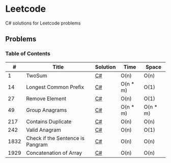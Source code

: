 # Leetcode

C# solutions for Leetcode problems

## Problems

### Table of Contents

| #    | Title                                      | Solution                                                                                         | Time       | Space     |
| ---- | ------------------------------------------ | ------------------------------------------------------------------------------------------------ | ---------- | --------- |
| 1    | TwoSum                                     | [C#](https://github.com/Aydanjb/Leetcode/blob/main/Solutions/TwoSum.cs)                          | O(n)       | O(n)      |
| 14   | Longest Common Prefix                     | [C#](https://github.com/Aydanjb/Leetcode/blob/main/Solutions/LongestCommonPrefix.cs)              | O(n * m)   | O(1)      |
| 27   | Remove Element                             | [C#](https://github.com/Aydanjb/Leetcode/blob/main/Solutions/RemoveElement.cs)                    | O(n)       | O(1)      |
| 49   | Group Anagrams                             | [C#](https://github.com/Aydanjb/Leetcode/blob/main/Solutions/GroupAnagrams.cs)                    | O(n * m)   | O(n * m)      |
| 217  | Contains Duplicate                        | [C#](https://github.com/Aydanjb/Leetcode/blob/main/Solutions/ContainsDuplicate.cs)                | O(n)       | O(n)      |
| 242  | Valid Anagram                             | [C#](https://github.com/Aydanjb/Leetcode/blob/main/Solutions/Anagram.cs)                          | O(n)       | O(1)      |
| 1832 | Check if the Sentence is Pangram          | [C#](https://github.com/Aydanjb/Leetcode/blob/main/Solutions/Pangram.cs)                          | O(n)       | O(n)      |
| 1929 | Concatenation of Array                    | [C#](https://github.com/Aydanjb/Leetcode/blob/main/Solutions/ConcatenationOfArray.cs)              | O(n)       | O(n)      |

